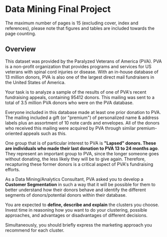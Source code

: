 # Data Mining Final Project

The maximum number of pages is 15 (excluding cover, index and references), please note that
figures and tables are included towards the page counting.

## Overview

This dataset was provided by the Paralyzed Veterans of America (PVA). PVA is a non-profit organization that provides programs and services for US veterans with spinal cord injuries or disease. With an in-house database of 13 million donors, PVA is also one of the largest direct mail fundraisers in the United States of America. 

Your task is to analyze a sample of the results of one of PVA's recent fundraising appeals, containing 95412 donors. This mailing was sent to a total of 3.5 million PVA donors who were on the PVA database. 

Everyone included in this database made at least one prior donation to PVA. The mailing included a gift (or "premium") of personalized name & address labels plus an assortment of 10 note cards and envelopes. All of the donors who received this mailing were acquired by PVA through similar premium-oriented appeals such as this.

One group that is of particular interest to PVA is <b>"Lapsed" donors. These are individuals who made their last donation to PVA 13 to 24 months ago</b>. They represent an important group to PVA, since the longer someone goes without donating, the less likely they will be to give again. Therefore, recapturing these former donors is a critical aspect of PVA's fundraising efforts. 

As a Data Mining/Analytics Consultant, PVA asked you to develop a <b>Customer Segmentation</b> in such a way that it will be possible for them to better understand how their donors behave and identify the different segments of donors/potential donors within their database. 

You are expected to <b>define, describe and explain</b> the clusters you choose. Invest time in reasoning how you want to do your clustering, possible approaches, and advantages or disadvantages of different decisions. 

Simultaneously, you should briefly express the marketing approach you recommend for each cluster.